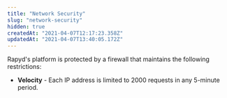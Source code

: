 ```yaml
---
title: "Network Security"
slug: "network-security"
hidden: true
createdAt: "2021-04-07T12:17:23.358Z"
updatedAt: "2021-04-07T13:40:05.172Z"
---
```

Rapyd's platform is protected by a firewall that maintains the following restrictions:
* **Velocity** - Each IP address is limited to 2000 requests in any 5-minute period.